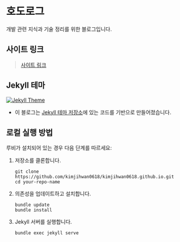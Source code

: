 # 호도로그

개발 관련 지식과 기술 정리를 위한 블로그입니다.

## 사이트 링크

> [사이트 링크](https://kimjihwan0618.github.io)

## Jekyll 테마

[![Jekyll Theme](https://img.shields.io/badge/Jekyll%20Theme-🔧-blue)](https://github.com/topics/jekyll-theme)

- 이 블로그는 [Jekyll 테마 저장소](https://github.com/topics/jekyll-theme)에 있는 코드를 기반으로 만들어졌습니다.

## 로컬 실행 방법

루비가 설치되어 있는 경우 다음 단계를 따르세요:

1. 저장소를 클론합니다.
    ```shell
    git clone https://github.com/kimjihwan0618/kimjihwan0618.github.io.git
    cd your-repo-name
    ```

2. 의존성을 업데이트하고 설치합니다.
    ```shell
    bundle update
    bundle install
    ```

3. Jekyll 서버를 실행합니다.
    ```shell
    bundle exec jekyll serve
    ```